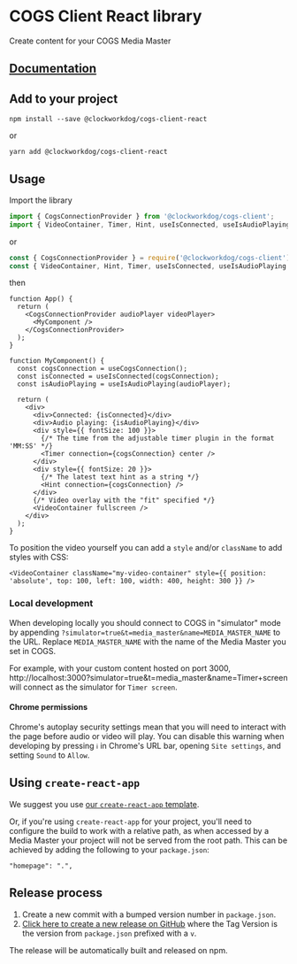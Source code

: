 # COGS Client React library

Create content for your COGS Media Master

## [Documentation](https://clockwork-dog.github.io/cogs-client-react-lib/)

## Add to your project

```shell
npm install --save @clockworkdog/cogs-client-react
```

or

```shell
yarn add @clockworkdog/cogs-client-react
```

## Usage

Import the library

```ts
import { CogsConnectionProvider } from '@clockworkdog/cogs-client';
import { VideoContainer, Timer, Hint, useIsConnected, useIsAudioPlaying } from '@clockworkdog/cogs-client-react';
```

or

```js
const { CogsConnectionProvider } = require('@clockworkdog/cogs-client');
const { VideoContainer, Hint, Timer, useIsConnected, useIsAudioPlaying } = require('@clockworkdog/cogs-client-react');
```

then

```tsx
function App() {
  return (
    <CogsConnectionProvider audioPlayer videoPlayer>
      <MyComponent />
    </CogsConnectionProvider>
  );
}

function MyComponent() {
  const cogsConnection = useCogsConnection();
  const isConnected = useIsConnected(cogsConnection);
  const isAudioPlaying = useIsAudioPlaying(audioPlayer);

  return (
    <div>
      <div>Connected: {isConnected}</div>
      <div>Audio playing: {isAudioPlaying}</div>
      <div style={{ fontSize: 100 }}>
        {/* The time from the adjustable timer plugin in the format 'MM:SS' */}
        <Timer connection={cogsConnection} center />
      </div>
      <div style={{ fontSize: 20 }}>
        {/* The latest text hint as a string */}
        <Hint connection={cogsConnection} />
      </div>
      {/* Video overlay with the "fit" specified */}
      <VideoContainer fullscreen />
    </div>
  );
}
```

To position the video yourself you can add a `style` and/or `className` to add styles with CSS:

```tsx
<VideoContainer className="my-video-container" style={{ position: 'absolute', top: 100, left: 100, width: 400, height: 300 }} />
```

### Local development

When developing locally you should connect to COGS in "simulator" mode by appending `?simulator=true&t=media_master&name=MEDIA_MASTER_NAME` to the URL. Replace `MEDIA_MASTER_NAME` with the name of the Media Master you set in COGS.

For example, with your custom content hosted on port 3000, http://localhost:3000?simulator=true&t=media_master&name=Timer+screen will connect as the simulator for `Timer screen`.

#### Chrome permissions

Chrome's autoplay security settings mean that you will need to interact with the page before audio or video will play. You can disable this warning when developing by pressing `ℹ️` in Chrome's URL bar, opening `Site settings`, and setting `Sound` to `Allow`.

## Using `create-react-app`

We suggest you use [our `create-react-app` template](https://www.npmjs.com/package/@clockworkdog/cra-template-cogs-client).

Or, if you're using `create-react-app` for your project, you'll need to configure the build to work with a relative path, as when accessed by a Media Master your project will not be served from the root path. This can be achieved by adding the following to your `package.json`:

```
"homepage": ".",
```

## Release process

1. Create a new commit with a bumped version number in `package.json`.
2. [Click here to create a new release on GitHub](https://github.com/clockwork-dog/cogs-client-react-lib/releases/new) where the Tag Version is the version from `package.json` prefixed with a `v`.

The release will be automatically built and released on npm.
